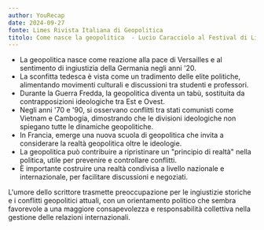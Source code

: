 ```yaml
---
author: YouRecap
date: 2024-09-27
fonte: Limes Rivista Italiana di Geopolitica
titolo: Come nasce la geopolitica  - Lucio Caracciolo al Festival di Limes a Genova
---
```


- La geopolitica nasce come reazione alla pace di Versailles e al sentimento di ingiustizia della Germania negli anni '20.
- La sconfitta tedesca è vista come un tradimento delle elite politiche, alimentando movimenti culturali e discussioni tra studenti e professori.
- Durante la Guerra Fredda, la geopolitica diventa un tabù, sostituita da contrapposizioni ideologiche tra Est e Ovest.
- Negli anni '70 e '90, si osservano conflitti tra stati comunisti come Vietnam e Cambogia, dimostrando che le divisioni ideologiche non spiegano tutte le dinamiche geopolitiche.
- In Francia, emerge una nuova scuola di geopolitica che invita a considerare la realtà geopolitica oltre le ideologie.
- La geopolitica può contribuire a ripristinare un "principio di realtà" nella politica, utile per prevenire e controllare conflitti.
- È importante costruire una realtà condivisa a livello nazionale e internazionale, per facilitare discussioni e negoziati.

L'umore dello scrittore trasmette preoccupazione per le ingiustizie storiche e i conflitti geopolitici attuali, con un orientamento politico che sembra favorevole a una maggiore consapevolezza e responsabilità collettiva nella gestione delle relazioni internazionali.
